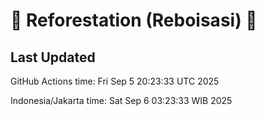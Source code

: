 
# 🌳 Reforestation (Reboisasi) 🌲

## Last Updated

GitHub Actions time: Fri Sep  5 20:23:33 UTC 2025

Indonesia/Jakarta time: Sat Sep  6 03:23:33 WIB 2025
